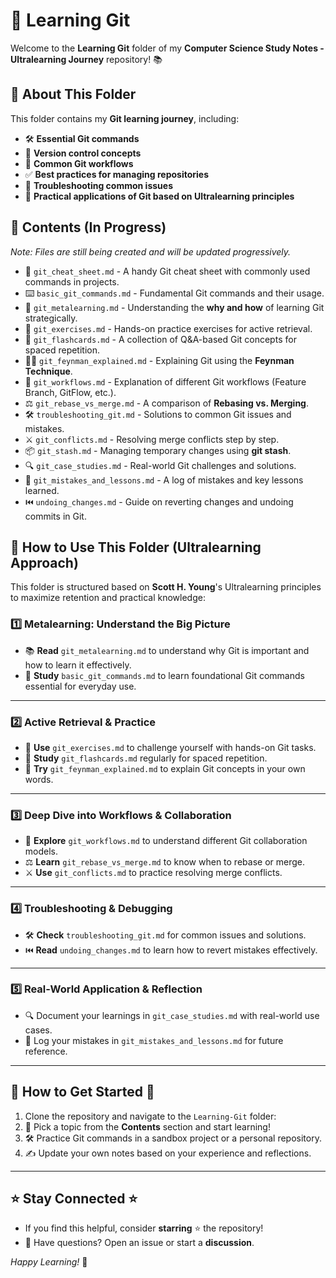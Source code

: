 # 🚀 Learning Git

Welcome to the **Learning Git** folder of my **Computer Science Study Notes - Ultralearning Journey** repository! 📚

## 📌 About This Folder

This folder contains my **Git learning journey**, including:

- 🛠️ **Essential Git commands**
- 📂 **Version control concepts**
- 🔄 **Common Git workflows**
- ✅ **Best practices for managing repositories**
- 🧐 **Troubleshooting common issues**
- 🎯 **Practical applications of Git based on Ultralearning principles**

## 📖 Contents (In Progress)

*Note: Files are still being created and will be updated progressively.*

- 📜 `git_cheat_sheet.md` - A handy Git cheat sheet with commonly used commands in projects.
- ⌨️ `basic_git_commands.md` - Fundamental Git commands and their usage.
- 🧠 `git_metalearning.md` - Understanding the **why and how** of learning Git strategically.
- 🎯 `git_exercises.md` - Hands-on practice exercises for active retrieval.
- 🔁 `git_flashcards.md` - A collection of Q&A-based Git concepts for spaced repetition.
- 🧑‍🏫 `git_feynman_explained.md` - Explaining Git using the **Feynman Technique**.
- 🌿 `git_workflows.md` - Explanation of different Git workflows (Feature Branch, GitFlow, etc.).
- ⚖️ `git_rebase_vs_merge.md` - A comparison of **Rebasing vs. Merging**.
- 🛠️ `troubleshooting_git.md` - Solutions to common Git issues and mistakes.
- ⚔ `git_conflicts.md` - Resolving merge conflicts step by step.
- 📦 `git_stash.md` - Managing temporary changes using **git stash**.
- 🔍 `git_case_studies.md` - Real-world Git challenges and solutions.
- 🤔 `git_mistakes_and_lessons.md` - A log of mistakes and key lessons learned.
- ⏮️ `undoing_changes.md` - Guide on reverting changes and undoing commits in Git.

## 🎯 How to Use This Folder (Ultralearning Approach)

This folder is structured based on **Scott H. Young**'s Ultralearning principles to maximize retention and practical knowledge:

### 1️⃣ Metalearning: Understand the Big Picture

- 📚 **Read** `git_metalearning.md` to understand why Git is important and how to learn it effectively.
- 📖 **Study** `basic_git_commands.md` to learn foundational Git commands essential for everyday use.

---

### 2️⃣ Active Retrieval & Practice

- 🎯 **Use** `git_exercises.md` to challenge yourself with hands-on Git tasks.
- 🔁 **Study** `git_flashcards.md` regularly for spaced repetition.
- 📝 **Try** `git_feynman_explained.md` to explain Git concepts in your own words.

---

### 3️⃣ Deep Dive into Workflows & Collaboration

- 🌱 **Explore** `git_workflows.md` to understand different Git collaboration models.
- ⚖️ **Learn** `git_rebase_vs_merge.md` to know when to rebase or merge.
- ⚔️ **Use** `git_conflicts.md` to practice resolving merge conflicts.

---

### 4️⃣ Troubleshooting & Debugging

- 🛠️ **Check** `troubleshooting_git.md` for common issues and solutions.
- ⏮️ **Read** `undoing_changes.md` to learn how to revert mistakes effectively.

---

### 5️⃣ Real-World Application & Reflection

- 🔍 Document your learnings in `git_case_studies.md` with real-world use cases.
- 💭 Log your mistakes in `git_mistakes_and_lessons.md` for future reference.

---

## 📂 How to Get Started 🚀

1. Clone the repository and navigate to the `Learning-Git` folder:
2. 📖 Pick a topic from the **Contents** section and start learning!
3. 🛠️ Practice Git commands in a sandbox project or a personal repository.
4. ✍️ Update your own notes based on your experience and reflections.

---

## ⭐️ Stay Connected ⭐️

- If you find this helpful, consider **starring** ⭐️ the repository!
- 💬 Have questions? Open an issue or start a **discussion**.

*Happy Learning!* 🚀

